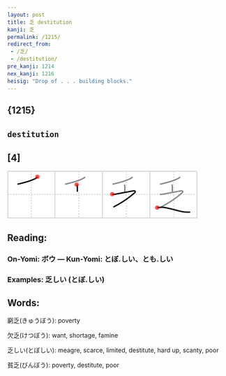 ```yaml
---
layout: post
title: 乏 destitution
kanji: 乏
permalink: /1215/
redirect_from:
 - /乏/
 - /destitution/
pre_kanji: 1214
nex_kanji: 1216
heisig: "Drop of . . . building blocks."
---
```


## {1215}

## `destitution`

## [4]

<div class="stroke"><img src="../images/E4B98F.png" /></div>

## Reading:

### On-Yomi: ボウ &mdash; Kun-Yomi: とぼ.しい、とも.しい

### Examples: 乏しい (とぼ.しい)

## Words:

窮乏(きゅうぼう): poverty

欠乏(けつぼう): want, shortage, famine

乏しい(とぼしい): meagre, scarce, limited, destitute, hard up, scanty, poor

貧乏(びんぼう): poverty, destitute, poor

